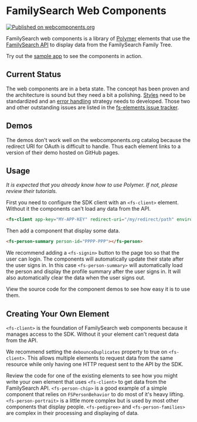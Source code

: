 # FamilySearch Web Components

[![Published on webcomponents.org](https://img.shields.io/badge/webcomponents.org-published-blue.svg)](https://beta.webcomponents.org/collection/fs-webcomponents/fs-elements)

FamilySearch web components is a library of [Polymer](https://www.polymer-project.org/1.0/)
elements that use the [FamilySearch API](https://familysearch.org/developers/)
to display data from the FamilySearch Family Tree.

Try out the [sample app](https://fs-wc-sample-app.herokuapp.com/) to see the
components in action.

## Current Status

The web components are in a beta state. The concept has been proven and the
architecture is sound but they need a bit a polishing. [Styles](https://github.com/fs-webcomponents/fs-elements/issues/1)
need to be standardized and an [error handling](https://github.com/fs-webcomponents/fs-elements/issues/2)
strategy needs to developed. Those two and other outstanding issues are listed 
in the [fs-elements issue tracker](https://github.com/fs-webcomponents/fs-elements/issues).

## Demos

The demos don't work well on the webcomponents.org catalog because the redirect
URI for OAuth is difficult to handle. Thus each element links to a version of 
their demo hosted on GitHub pages.

## Usage

_It is expected that you already know how to use Polymer. If not, please review
their tutorials._

First you need to configure the SDK client with an `<fs-client>` element. Without
it the components can't load any data from the API.

```html
<fs-client app-key="MY-APP-KEY" redirect-uri="/my/redirect/path" environment="production"></fs-client>
```

Then add a component that display some data.

```html
<fs-person-summary person-id="PPPP-PPP"></fs-person>
```

We recommend adding a `<fs-signin>` button to the page too so that the user can
login. The components will automatically update their state after the user signs
in. In this case `<fs-person-summary>` will automatically load the person and
display the profile summary after the user signs in. It will also automatically
clear the data when the user signs out.

View the source code for the component demos to see how easy it is to use them.

## Creating Your Own Element

`<fs-client>` is the foundation of FamilySearch web components because it manages
access to the SDK. Without it your element can't request data from the API.

We recommend setting the `debounceDuplicates` property to true on `<fs-client>`.
This allows multiple elements to request data from the same resource while only
having one HTTP request sent to the API by the SDK.

Review the code for one of the existing elements to see how you might write your
own element that uses `<fs-client>` to get data from the FamilySearch API.
`<fs-person-chip>` is a good example of a simple component that relies on 
`FSPersonBehavior` to do most of it's heavy lifting. `<fs-person-portrait>` is
a little more complex but is used by most other components that display people.
`<fs-pedigree>` and `<fs-person-families>` are complex in their processing and
displaying of data.